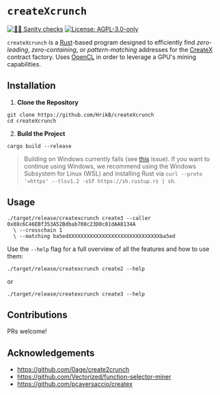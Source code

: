 # `createXcrunch`

[![👮‍♂️ Sanity checks](https://github.com/HrikB/createXcrunch/actions/workflows/checks.yml/badge.svg)](https://github.com/HrikB/createXcrunch/actions/workflows/checks.yml)
[![License: AGPL-3.0-only](https://img.shields.io/badge/License-AGPL--3.0--only-blue)](https://www.gnu.org/licenses/agpl-3.0)

`createXcrunch` is a [Rust](https://www.rust-lang.org)-based program designed to efficiently find _zero-leading_, _zero-containing_, or _pattern-matching_ addresses for the [CreateX](https://github.com/pcaversaccio/createx) contract factory. Uses [OpenCL](https://www.khronos.org/opencl/) in order to leverage a GPU's mining capabilities.

## Installation

1. **Clone the Repository**

```
git clone https://github.com/HrikB/createXcrunch
cd createXcrunch
```

2. **Build the Project**

```
cargo build --release
```

> Building on Windows currently fails (see [this](https://github.com/HrikB/createXcrunch/issues/1) issue). If you want to continue using Windows, we recommend using the Windows Subsystem for Linux (WSL) and installing Rust via `curl --proto '=https' --tlsv1.2 -sSf https://sh.rustup.rs | sh`.

## Usage

```console
./target/release/createxcrunch create3 --caller 0x88c6C46EBf353A52Bdbab708c23D0c81dAA8134A
  \ --crosschain 1
  \ --matching ba5edXXXXXXXXXXXXXXXXXXXXXXXXXXXXXXba5ed
```

Use the `--help` flag for a full overview of all the features and how to use them:

```console
./target/release/createxcrunch create2 --help
```

or

```console
./target/release/createxcrunch create3 --help
```

## Contributions

PRs welcome!

## Acknowledgements

- https://github.com/0age/create2crunch
- https://github.com/Vectorized/function-selector-miner
- https://github.com/pcaversaccio/createx
